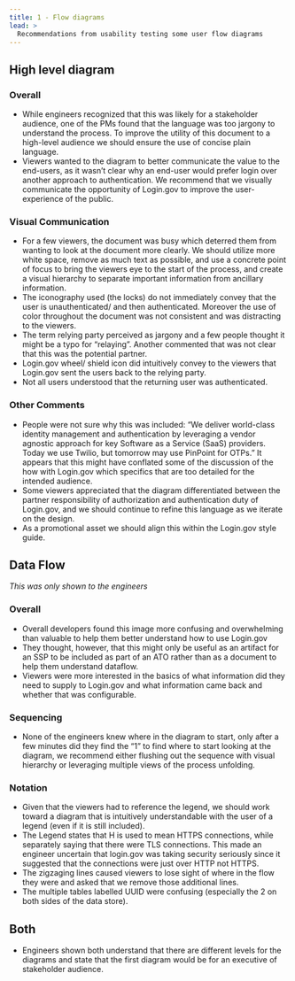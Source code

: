 ```yaml
---
title: 1 - Flow diagrams
lead: >
  Recommendations from usability testing some user flow diagrams
---
```


## High level diagram
### Overall
- While engineers recognized that this was likely for a stakeholder audience, one of the PMs found that the language was too jargony to understand the process. To improve the utility of this document to a high-level audience we should ensure the use of concise plain language.
- Viewers wanted to the diagram to better communicate the value to the end-users, as it wasn’t clear why an end-user would prefer login over another approach to authentication. We recommend that we visually communicate the opportunity of Login.gov to improve the user-experience of the public.

### Visual Communication
- For a few viewers, the document was busy which deterred them from wanting to look at the document more clearly. We should utilize more white space, remove as much text as possible, and use a concrete point of focus to bring the viewers eye to the start of the process, and create a visual hierarchy to separate important information from ancillary information.
- The iconography used (the locks) do not immediately convey that the user is unauthenticated/ and then authenticated. Moreover the use of color throughout the document was not consistent and was distracting to the viewers.
- The term relying party perceived as jargony and a few people thought it might be a typo for “relaying”. Another commented that was not clear that this was the potential partner.
- Login.gov wheel/ shield icon did intuitively convey to the viewers that Login.gov sent the users back to the relying party.
- Not all users understood that the returning user was authenticated.

### Other Comments
- People were not sure why this was included: “We deliver world-class identity management and authentication by leveraging a vendor agnostic approach for key Software as a Service (SaaS) providers. Today we use Twilio, but tomorrow may use PinPoint for OTPs.” It appears that this might have conflated some of the discussion of the how with Login.gov which specifics that are too detailed for the intended audience.
- Some viewers appreciated that the diagram differentiated between the partner responsibility of authorization and authentication duty of Login.gov, and we should continue to refine this language as we iterate on the design.
- As a promotional asset we should align this within the Login.gov style guide.

## Data Flow
_This was only shown to the engineers_

### Overall
- Overall developers found this image more confusing and overwhelming than valuable to help them better understand how to use Login.gov
- They thought, however, that this might only be useful as an artifact for an SSP to be included as part of an ATO rather than as a document to help them understand dataflow.
- Viewers were more interested in the basics of what information did they need to supply to Login.gov and what information came back and whether that was configurable.

### Sequencing
- None of the engineers knew where in the diagram to start, only after a few minutes did they find the “1” to find where to start looking at the diagram, we recommend either flushing out the sequence with visual hierarchy or leveraging multiple views of the process unfolding.

### Notation
- Given that the viewers had to reference the legend, we should work toward a diagram that is intuitively understandable with the user of a legend (even if it is still included).
- The Legend states that H is used to mean HTTPS connections, while separately saying that there were TLS connections. This made an engineer uncertain that login.gov was taking security seriously since it suggested that the connections were just over HTTP not HTTPS.
- The zigzaging lines caused viewers to lose sight of where in the flow they were and asked that we remove those additional lines.
- The multiple tables labelled UUID were confusing (especially the 2 on both sides of the data store).

## Both
- Engineers shown both understand that there are different levels for the diagrams and state that the first diagram would be for an executive of stakeholder audience.
